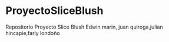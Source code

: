 # ProyectoSliceBlush
Repositorio Proyecto Slice Blush Edwin marin, juan quiroga,julian hincapie,farly londoño
